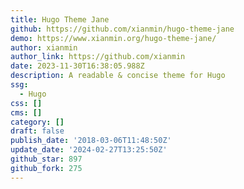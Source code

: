 ```yaml
---
title: Hugo Theme Jane
github: https://github.com/xianmin/hugo-theme-jane
demo: https://www.xianmin.org/hugo-theme-jane/
author: xianmin
author_link: https://github.com/xianmin
date: 2023-11-30T16:38:05.988Z
description: A readable & concise theme for Hugo
ssg:
  - Hugo
css: []
cms: []
category: []
draft: false
publish_date: '2018-03-06T11:48:50Z'
update_date: '2024-02-27T13:25:50Z'
github_star: 897
github_fork: 275
---
```

